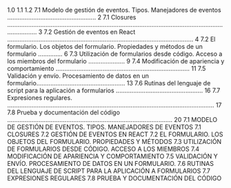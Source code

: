 1.0 
1.1 
1.2 
7.1 Modelo de gestión de eventos. Tipos. Manejadores de eventos ................................................... 2 
7.1 Closures ............................................................................................................................................. 3 
7.2 Gestión de eventos en React ........................................................................................................... 4 
7.2 El formulario. Los objetos del formulario. Propiedades y métodos de un formulario .............. 6 
7.3 Utilización de formularios desde código. Acceso a los miembros del formulario ..................... 9 
7.4 Modificación de apariencia y comportamiento ............................................................................. 11 
7.5 Validación y envío. Procesamiento de datos en un formulario................................................... 13 
7.6 Rutinas del lenguaje de script para la aplicación a formularios .................................................. 16 
7.7 Expresiones regulares. ....................................................................................................................... 17 
7.8 Prueba y documentación del código ............................................................................................... 20 
7.1 MODELO DE GESTIÓN DE EVENTOS. TIPOS. MANEJADORES DE EVENTOS 
7.1 CLOSURES 
7.2 GESTIÓN DE EVENTOS EN REACT 
7.2 EL FORMULARIO. LOS OBJETOS DEL FORMULARIO. PROPIEDADES Y MÉTODOS 
7.3 UTILIZACIÓN DE FORMULARIOS DESDE CÓDIGO. ACCESO A LOS MIEMBROS 
7.4 MODIFICACIÓN DE APARIENCIA Y COMPORTAMIENTO 
7.5 VALIDACIÓN Y ENVÍO. PROCESAMIENTO DE DATOS EN UN FORMULARIO. 
7.6 RUTINAS DEL LENGUAJE DE SCRIPT PARA LA APLICACIÓN A FORMULARIOS 
7.7 EXPRESIONES REGULARES 
7.8 PRUEBA Y DOCUMENTACIÓN DEL CÓDIGO 
